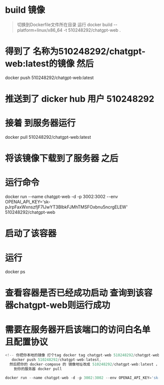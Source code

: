 # build 镜像

> 切换到Dockerfile文件所在目录 运行
docker build --platform=linux/x86_64 -t 510248292/chatgpt-web .
# 得到了 名称为510248292/chatgpt-web:latest的镜像 然后
docker push 510248292/chatgpt-web:latest

# 推送到了 dicker hub 用户 510248292

# 接着 到服务器运行
docker pull 510248292/chatgpt-web:latest
# 将该镜像下载到了服务器 之后
# 运行命令
docker run --name chatgpt-web -d -p 3002:3002 --env OPENAI_API_KEY='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' 510248292/chatgpt-web

# 启动了该容器
# 运行
docker ps
# 查看容器是否已经成功启动 查询到该容器chatgpt-web则运行成功

# 需要在服务器开启该端口的访问白名单 且配置协议

```js
<!-- 你把你本地的镜像 打个tag docker tag chatgpt-web 510248292/chatgpt-web:latest,
   docker push 510248292/chatgpt-web:latest,
  然后把你的 docker-compose 的 镜像地址改成 510248292/chatgpt-web:latest ， 再试
	到你的服务器 docker pull

docker run --name chatgpt-web -d -p 3002:3002 --env OPENAI_API_KEY='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' 510248292/chatgpt-web -->
```
